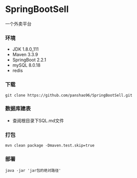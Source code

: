 # SpringBootSell
一个外卖平台

### 环境
* JDK 1.8.0_111
* Maven 3.3.9
* SpringBoot 2.2.1
* mySQL 8.0.18
* redis

### 下载
```
git clone https://github.com/panshao96/SpringBootSell.git
```

### 数据库建表
* 查阅根目录下SQL.md文件

### 打包
```
mvn clean package -Dmaven.test.skip=true
```

### 部署
```
java -jar 'jar包的绝对路径'
```

